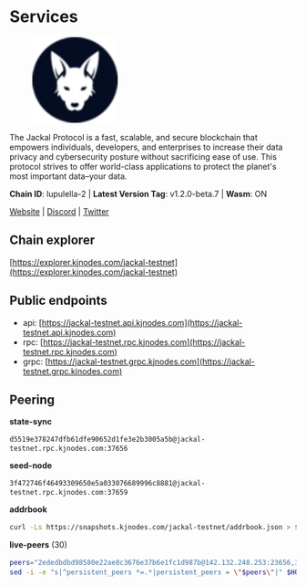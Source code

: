 # Services

<figure><img src="https://raw.githubusercontent.com/kj89/cosmos-images/main/logos/jackal.png" width="150" alt=""><figcaption></figcaption></figure>

The Jackal Protocol is a fast, scalable, and secure blockchain that empowers  individuals, developers, and enterprises to increase their data privacy and  cybersecurity posture without sacrificing ease of use. This protocol strives  to offer world-class applications to protect the planet's most important data–your data.

**Chain ID**: lupulella-2 | **Latest Version Tag**: v1.2.0-beta.7 | **Wasm**: ON

[Website](https://jackalprotocol.com) | [Discord](https://discord.com/invite/5GKym3p6rj) | [Twitter](https://twitter.com/Jackal_Protocol)




## Chain explorer
[https://explorer.kjnodes.com/jackal-testnet](https://explorer.kjnodes.com/jackal-testnet)

## Public endpoints

* api: [https://jackal-testnet.api.kjnodes.com](https://jackal-testnet.api.kjnodes.com)
* rpc: [https://jackal-testnet.rpc.kjnodes.com](https://jackal-testnet.rpc.kjnodes.com)
* grpc: [https://jackal-testnet.grpc.kjnodes.com](https://jackal-testnet.grpc.kjnodes.com)

## Peering

**state-sync**

```text
d5519e378247dfb61dfe90652d1fe3e2b3005a5b@jackal-testnet.rpc.kjnodes.com:37656
```

**seed-node**

```text
3f472746f46493309650e5a033076689996c8881@jackal-testnet.rpc.kjnodes.com:37659
```

**addrbook**
```bash
curl -Ls https://snapshots.kjnodes.com/jackal-testnet/addrbook.json > $HOME/.canine/config/addrbook.json
```

**live-peers** (30)
```bash
peers="2ededbdbd98580e22ae8c3676e37b6e1fc1d987b@142.132.248.253:23656,3c6d856a429224201d78c7f28026874d10a27f57@5.75.227.78:26656,f3e70d3de1974208af04dac6fabd657ab4abf0ff@65.108.75.107:24656,84af58201840781a0a62449d1dcdb0ad0cf5bdb3@91.223.3.144:26356,fd5b3021fe67406e63c1a3e3e89cb243bc0791c9@65.109.32.174:32656,d5519e378247dfb61dfe90652d1fe3e2b3005a5b@65.109.68.190:37656,451622fd913f6119a67f67e65f3ab82c3fbea529@78.107.253.133:32656,80420ad774e622bda8e1dfa9b80da11eee7eed1f@144.126.140.252:29656,5c2a752c9b1952dbed075c56c600c3a79b58c395@195.3.220.57:26906,e4e93ce4b050c9d821e15b69477f5da706121343@65.109.93.152:31656,2cdaa56d0778b20be8430069eefeab2138190355@78.46.106.75:37656,1b191fb9ef837dec648136097f94925a15dd85ab@213.170.135.20:26516,11b91d243d43e761c96cfbf49f2f2bd06cce2df8@65.109.23.114:17556,0394449cab5a29f24dd4f37683d3b7622f27c0fc@65.108.206.118:61156,6c6c7f370febd64447770da8aec0b9d359d61565@65.109.70.23:17556,09d9127972ded9e22f9f11833ed7fcfa149cf1fa@65.109.92.240:19126,075c59c5917e4e41fcb3e28dba80292a457f79ea@65.108.57.170:26656,9a2c091798681f89b11f8eea370bf9c6284437c5@167.86.115.183:26656,0e3058446ee9b1ad449b5d3a60d5c4f92dd3785c@65.109.30.12:56656,4ea723e652f11433734ae2aa6f364ef0510d6636@16.163.74.176:26626,d3677c7a3f9ef42d5ba213ae84c4c5749f4ee787@44.204.38.21:26656,344d9c933f936f79f3d62eff5cd0b82775a79dac@162.19.239.230:26656,a0f726a3dffb45d9cbde0913701bd757fcd7e434@157.90.2.254:36656,5eedbfbe64b942f4ab54db3842acf3bfab034c24@161.97.74.88:46656,34bb04a3e226493e5d142c74bf78d2ed2803ee9d@213.133.100.172:27464,94b63fddfc78230f51aeb7ac34b9fb86bd042a77@46.4.53.94:30567,ff5171d91cb033670238998dc84bdf69468bb053@51.89.232.234:27686,b549c1092e37db22576e31f19cbec4b1b3b36503@116.202.227.117:37656,3d3408f7768441344a7cf8c3b313f9309930464d@95.111.225.137:39656,fa10dc1a1dc81ee2741e7f88327cb13d2ab56f54@65.109.23.182:19126"
sed -i -e "s|^persistent_peers *=.*|persistent_peers = \"$peers\"|" $HOME/.canine/config/config.toml
```
